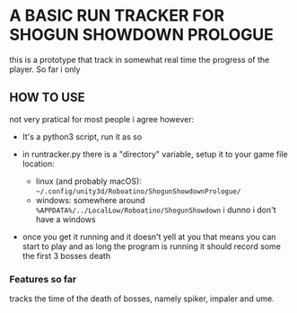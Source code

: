 # A BASIC RUN TRACKER FOR SHOGUN SHOWDOWN PROLOGUE

this is a prototype that track in somewhat real time the progress of the player.
So far i only 

## HOW TO USE
not very pratical for most people i agree however:

- It's a python3 script, run it as so

- in runtracker.py there is a "directory" variable, setup it to your game file location:
	- linux (and probably macOS): `~/.config/unity3d/Roboatino/ShogunShowdownPrologue/`
	- windows: somewhere around `%APPDATA%/../LocalLow/Roboatino/ShogunShowdown` i dunno i don't have a windows

- once you get it running and it doesn't yell at you that means you can start to play
and as long the program is running it should record some the first 3 bosses death

### Features so far
tracks the time of the death of bosses, namely spiker, impaler and ume.